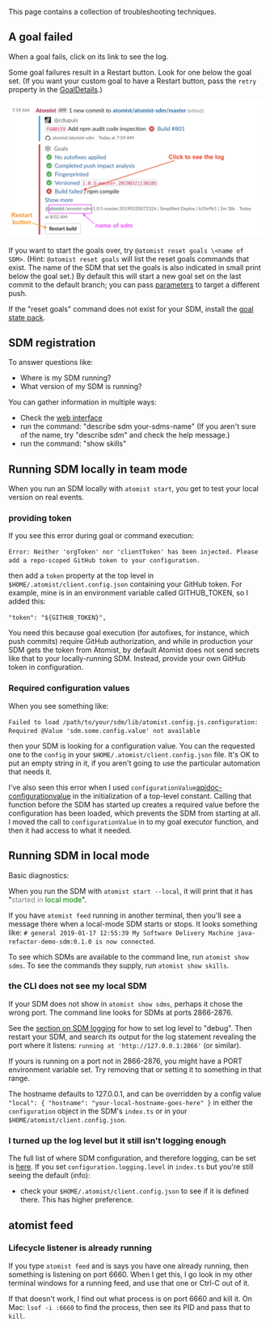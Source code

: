 This page contains a collection of troubleshooting techniques.

## A goal failed

When a goal fails, click on its link to see the log.

Some goal failures result in a Restart button. Look for one below the goal set. (If you want
your custom goal to have a Restart button, pass the `retry` property in the [GoalDetails](goaldetails.md).)

![A push notification with a failed goal, in Slack](img/failed-goal.png)

If you want to start the goals over, try `@atomist reset goals \<name of SDM>`. (Hint: `@atomist reset goals` will list the reset goals commands that exist. The name of the SDM that set the goals is also indicated in small print below the goal set.)
By default this will start a new goal set on the last commit to the default branch; you can pass [parameters](repo-targeting-params.md) to target a different push.

If the "reset goals" command does not exist for your SDM, install the [goal state pack](../pack/goalstate.md).

## SDM registration

To answer questions like:

* Where is my SDM running?
* What version of my SDM is running?

You can gather information in multiple ways:

* Check the [web interface](team.md#see-your-sdm-registration)
* run the command: "describe sdm your-sdms-name" (If you aren't sure of the name, try "describe sdm" and check the help message.)
* run the command: "show skills"

## Running SDM locally in team mode

When you run an SDM locally with `atomist start`, you get to test your local version on real events.

### providing token

If you see this error during goal or command execution:

`Error: Neither 'orgToken' nor 'clientToken' has been injected. Please add a repo-scoped GitHub token to your configuration.`

then add a `token` property at the top level in `$HOME/.atomist/client.config.json` containing your
GitHub token. For example, mine is in an environment variable called GITHUB_TOKEN, so I added this:

`"token": "${GITHUB_TOKEN}",`

You need this because goal execution (for autofixes, for instance, which push commits) require GitHub
authorization, and while in production your SDM gets the token from Atomist, by default Atomist does not send secrets like that to your locally-running SDM. Instead, provide your own GitHub token in configuration.

### Required configuration values

When you see something like:

`Failed to load /path/to/your/sdm/lib/atomist.config.js.configuration: Required @Value 'sdm.some.config.value' not available`

then your SDM is looking for a configuration value. You can the requested one to the `config` in your `$HOME/.atomist/client.config.json` file.
It's OK to put an empty string in it, if you aren't going to use the particular automation that needs it.

I've also seen this error when I used `configurationValue`[apidoc-configurationvalue] in the initialization of a top-level constant. Calling that function before the SDM
has started up creates a required value before the configuration has been loaded, which prevents the SDM from starting at all. I moved the call
to `configurationValue` in to my goal executor function, and then it had access to what it needed.

[apidoc-configurationvalue]: https://atomist.github.io/automation-client/modules/_lib_configuration_.html#configurationvalue (API Doc for configurationValue)

## Running SDM in local mode

Basic diagnostics:

When you run the SDM with `atomist start --local`, it will print that it has
"<span style="color: gray">started in</span> <span style="color: green">local mode</span>".

If you have `atomist feed` running in another terminal, then you'll see a message there when
a local-mode SDM starts or stops. It looks something like: `# general 2019-01-17 12:55:39 My Software Delivery Machine java-refactor-demo-sdm:0.1.0 is now connected`.

To see which SDMs are available to the command line, run `atomist show sdms`. To see the
commands they supply, run `atomist show skills`.

### the CLI does not see my local SDM

If your SDM does not show in `atomist show sdms`, perhaps it chose the wrong port. The command line looks for SDMs at ports 2866-2876.

See the [section on SDM logging](logging.md#configuring-sdm-logs) for how to set log level to "debug". Then restart your SDM, and search its output for the log statement revealing the port where it listens: `running at 'http://127.0.0.1:2866'` (or similar).

If yours is running on a port not in 2866-2876, you might have a PORT environment
variable set. Try removing that or setting it to something in that range.

The hostname defaults to 127.0.0.1, and can be overridden by a config value
`"local": { "hostname": "your-local-hostname-goes-here" }` in either the `configuration` object in the SDM's `index.ts` or in your `$HOME/atomist/client.config.json`.

### I turned up the log level but it still isn't logging enough

The full list of where SDM configuration, and therefore logging, can be set is [here](https://atomist.github.io/automation-client/modules/_lib_configuration_.html?_ga=2.189235115.1635154328.1550526486-1203552146.1527824248#loadconfiguration).
If you set `configuration.logging.level` in `index.ts` but you're still seeing the default (info):

* check your `$HOME/.atomist/client.config.json` to see if it is defined there.
This has higher preference.

## atomist feed

### Lifecycle listener is already running

If you type `atomist feed` and is says you have one already running, then something is listening on port 6660.
When I get this, I go look in my other terminal windows for a running feed, and use that one or Ctrl-C out of it.

If that doesn't work, I find out what process is on port 6660 and kill it. On Mac: `lsof -i :6660` to find the process, then
see its PID and pass that to `kill`.